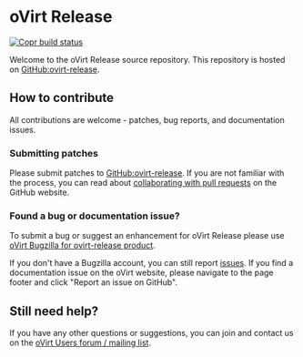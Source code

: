 # oVirt Release
[![Copr build status](https://copr.fedorainfracloud.org/coprs/ovirt/ovirt-4.4-snapshot/package/ovirt-release44/status_image/last_build.png)](https://copr.fedorainfracloud.org/coprs/ovirt/ovirt-4.4-snapshot/package/ovirt-release44/)

Welcome to the oVirt Release source repository. This repository is hosted on [GitHub:ovirt-release](https://github.com/oVirt/ovirt-release).

## How to contribute

All contributions are welcome - patches, bug reports, and documentation issues.

### Submitting patches

Please submit patches to [GitHub:ovirt-release](https://github.com/oVirt/ovirt-release). If you are not familiar with the process, you can read about [collaborating with pull requests](https://docs.github.com/en/pull-requests/collaborating-with-pull-requests/proposing-changes-to-your-work-with-pull-requests) on the GitHub website.

### Found a bug or documentation issue?

To submit a bug or suggest an enhancement for oVirt Release please use [oVirt Bugzilla for ovirt-release product](https://bugzilla.redhat.com/enter_bug.cgi?product=ovirt-release).

If you don't have a Bugzilla account, you can still report [issues](https://github.com/oVirt/ovirt-release/issues). If you find a documentation issue on the oVirt website, please navigate to the page footer and click "Report an issue on GitHub".

## Still need help?

If you have any other questions or suggestions, you can join and contact us on the [oVirt Users forum / mailing list](https://lists.ovirt.org/admin/lists/users.ovirt.org/).
